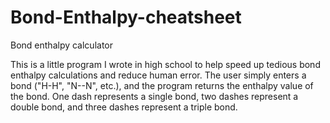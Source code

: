Bond-Enthalpy-cheatsheet
========================

Bond enthalpy calculator

This is a little program I wrote in high school to help speed up tedious bond enthalpy calculations and reduce human error.
The user simply enters a bond ("H-H", "N--N", etc.), and the program returns the enthalpy value of the bond. One dash represents
a single bond, two dashes represent a double bond, and three dashes represent a triple bond.
